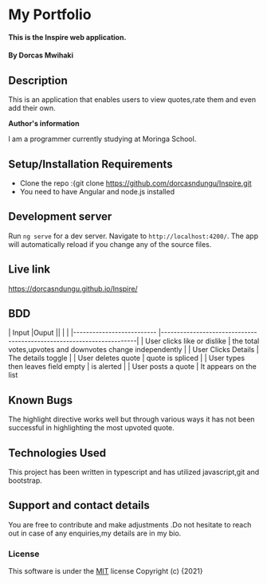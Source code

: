 # My Portfolio
#### This is the Inspire web application.
#### By **Dorcas Mwihaki**
## Description
This is an application that enables users to view quotes,rate them and even add their own.

**Author's information**

l am a programmer currently studying at Moringa School.
## Setup/Installation Requirements
* Clone the repo :{git clone https://github.com/dorcasndungu/Inspire.git
* You need to have Angular and node.js installed

## Development server

Run `ng serve` for a dev server. Navigate to `http://localhost:4200/`. The app will automatically reload if you change any of the source files.

## Live link
https://dorcasndungu.github.io/Inspire/
## BDD

| Input                        |Ouput                                                      ||                              |                                                            |
|--------------------------    |----------------------------------------------------------------------| 
| User clicks like  or dislike  | the total votes,upvotes and downvotes change independently                 |
| User Clicks Details         | The details toggle            |
| User deletes quote         |    quote is spliced     |
| User types then leaves field empty       |    is alerted     |
| User posts a quote | It appears on the list

## Known Bugs
The highlight directive works well but through various ways it has not been successful in highlighting the most upvoted quote.
## Technologies Used
This project has been written in typescript and has utilized javascript,git and bootstrap.
## Support and contact details
You are free to contribute and make adjustments .Do not hesitate to reach out in case of any enquiries,my details are in my bio.
### License
This software is under the [MIT](LICENSE) license
Copyright (c) {2021} 